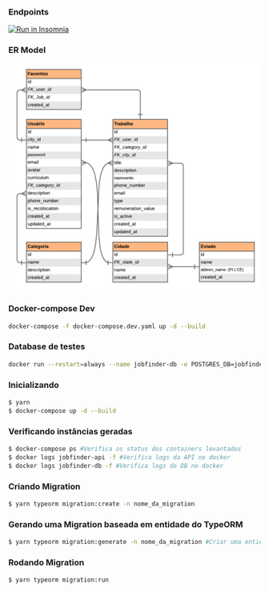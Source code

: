 ### Endpoints

<a href="https://insomnia.rest/run/?label=PDSI&uri=https%3A%2F%2Fgithub.com%2Fjob-finder-br%2Fbackend%2Fblob%2Fmain%2FInsomnia.json" target="_blank"><img src="https://insomnia.rest/images/run.svg" alt="Run in Insomnia"></a>

### ER Model

![ER-model](ER.png)

### Docker-compose Dev

```sh
docker-compose -f docker-compose.dev.yaml up -d --build
```

### Database de testes

```sh
docker run --restart=always --name jobfinder-db -e POSTGRES_DB=jobfinder_db -e POSTGRES_PASSWORD=jobfinder_db -p 5435:5432 -d postgres
```

### Inicializando

```sh
$ yarn
$ docker-compose up -d --build
```

### Verificando instâncias geradas

```sh
$ docker-compose ps #Verifica os status dos containers levantados
$ docker logs jobfinder-api -f #Verifica logs da API no docker
$ docker logs jobfinder-db -f #Verifica logs do DB no docker
```

### Criando Migration

```sh
$ yarn typeorm migration:create -n nome_da_migration

```

### Gerando uma Migration baseada em entidade do TypeORM

```sh
$ yarn typeorm migration:generate -n nome_da_migration #Criar uma entidade baseada no typeORM antes

```

### Rodando Migration

```sh
$ yarn typeorm migration:run

```
